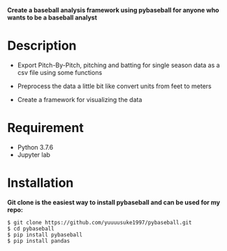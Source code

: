 **Create a baseball analysis framework using pybaseball for anyone who wants to be a baseball analyst**

# Description
* Export Pitch-By-Pitch, pitching and batting for single season data as a csv file using some functions

* Preprocess the data a little bit like convert units from feet to meters

* Create a framework for visualizing the data

# Requirement
* Python 3.7.6
* Jupyter lab

# Installation
**Git clone is the easiest way to install pybaseball and can be used for my repo:**
```
$ git clone https://github.com/yuuuusuke1997/pybaseball.git
$ cd pybaseball
$ pip install pybaseball
$ pip install pandas
```
